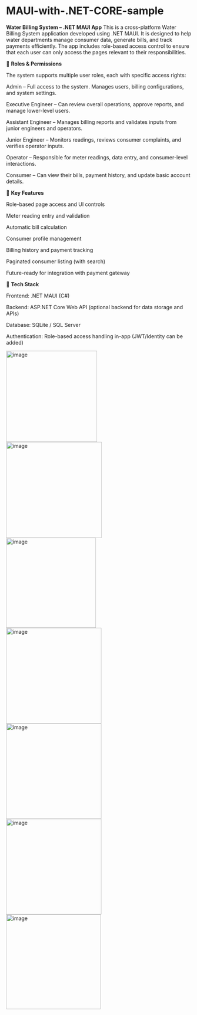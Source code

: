 # MAUI-with-.NET-CORE-sample
 
**Water Billing System – .NET MAUI App**
This is a cross-platform Water Billing System application developed using .NET MAUI. It is designed to help water departments manage consumer data, generate bills, and track payments efficiently. The app includes role-based access control to ensure that each user can only access the pages relevant to their responsibilities.

🔐 **Roles & Permissions**

The system supports multiple user roles, each with specific access rights:

Admin – Full access to the system. Manages users, billing configurations, and system settings.

Executive Engineer – Can review overall operations, approve reports, and manage lower-level users.

Assistant Engineer – Manages billing reports and validates inputs from junior engineers and operators.

Junior Engineer – Monitors readings, reviews consumer complaints, and verifies operator inputs.

Operator – Responsible for meter readings, data entry, and consumer-level interactions.

Consumer – Can view their bills, payment history, and update basic account details.

🧾 **Key Features**

Role-based page access and UI controls

Meter reading entry and validation

Automatic bill calculation

Consumer profile management

Billing history and payment tracking

Paginated consumer listing (with search)

Future-ready for integration with payment gateway

🔧 **Tech Stack**

Frontend: .NET MAUI (C#)

Backend: ASP.NET Core Web API (optional backend for data storage and APIs)

Database: SQLite / SQL Server

Authentication: Role-based access handling in-app (JWT/Identity can be added)

<img width="247" alt="image" src="https://github.com/user-attachments/assets/7a8853d7-bdc0-4471-b9d2-3af4935fa5dc" />
<img width="260" alt="image" src="https://github.com/user-attachments/assets/b454648d-ea3b-42c2-b3f7-d96b7240a70a" />
<img width="244" alt="image" src="https://github.com/user-attachments/assets/5064d426-f00b-41d9-aacd-8c1ba955b779" />
<img width="259" alt="image" src="https://github.com/user-attachments/assets/b6132bd9-34e7-4c29-a830-d968287fea3d" />
<img width="259" alt="image" src="https://github.com/user-attachments/assets/e1a04dfb-bcf2-4c64-9d14-750341e0defe" />
<img width="259" alt="image" src="https://github.com/user-attachments/assets/d8e38f36-b4d9-4a53-8a42-5b03214c1f89" />
<img width="257" alt="image" src="https://github.com/user-attachments/assets/78414abc-0568-44ce-a34e-bb051af33e43" />








 
